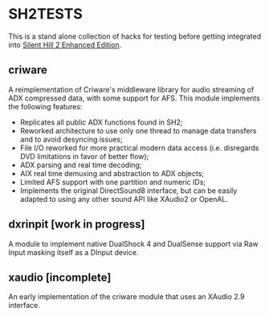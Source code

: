 # SH2TESTS
This is a stand alone collection of hacks for testing before getting integrated into [Silent Hill 2 Enhanced Edition](https://github.com/elishacloud/Silent-Hill-2-Enhancements).

## criware
A reimplementation of Criware's middleware library for audio streaming of ADX compressed data, with some support for AFS. This module implements the following features:
* Replicates all public ADX functions found in SH2;
* Reworked architecture to use only one thread to manage data transfers and to avoid desyncing issues;
* File I/O reworked for more practical modern data access (i.e. disregards DVD limitations in favor of better flow);
* ADX parsing and real time decoding;
* AIX real time demuxing and abstraction to ADX objects;
* Limited AFS support with one partition and numeric IDs;
* Implements the original DirectSound8 interface, but can be easily adapted to using any other sound API like XAudio2 or OpenAL.

## dxrinpit [work in progress]
A module to implement native DualShock 4 and DualSense support via Raw Input masking itself as a DInput device.
## xaudio [incomplete]

An early implementation of the criware module that uses an XAudio 2.9 interface.